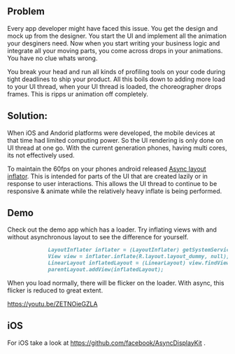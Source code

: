 ## Problem

  Every app developer might have faced this issue. You get the design and mock up from the designer. You start the UI and implement all the animation your desginers need. Now when you start writing your business logic and integrate all your moving parts, you come across drops in your animations. You have no clue whats wrong. 
  
  You break your head and run all kinds of profiling tools on your code during tight deadlines to ship your product. All this boils down to adding more load to your UI thread, when your UI thread is loaded, the choreographer drops frames. This is ripps ur animation off completely.
  
## Solution:

  When iOS and Andorid platforms were developed, the mobile devices at that time had limited computing power. So the UI rendering is only done on UI thread at one go. With the current generation phones, having multi cores, its not effectively used. 
  
   To maintain the 60fps on your phones android released [Async layout inflator](https://developer.android.com/reference/android/support/v4/view/AsyncLayoutInflater.html). This is intended for parts of the UI that are created lazily or in response to user interactions. This allows the UI thread to continue to be responsive & animate while the relatively heavy inflate is being performed.
   
## Demo 
 
   Check out the demo app which has a loader. Try inflating views with and without asynchronous layout to see the difference for yourself. 
   
   
   ```markdown
                LayoutInflater inflater = (LayoutInflater) getSystemService(Context.LAYOUT_INFLATER_SERVICE);
                View view = inflater.inflate(R.layout.layout_dummy, null);
                LinearLayout inflatedLayout = (LinearLayout) view.findViewById(R.id.layout_dummy);
                parentLayout.addView(inflatedLayout);
   ```
   
  When you load normally, there will be flicker on the loader. With async, this flicker is reduced to great extent.
  
  https://youtu.be/ZETNOieGZLA
    
## iOS
 
  For iOS take a look at https://github.com/facebook/AsyncDisplayKit .
